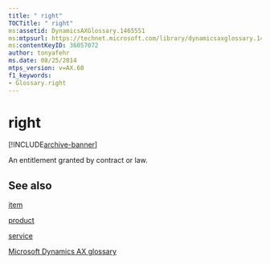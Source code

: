 ```yaml
---
title: " right"
TOCTitle: " right"
ms:assetid: DynamicsAXGlossary.1465551
ms:mtpsurl: https://technet.microsoft.com/library/dynamicsaxglossary.1465551(v=AX.60)
ms:contentKeyID: 36057072
author: tonyafehr
ms.date: 08/25/2014
mtps_version: v=AX.60
f1_keywords:
- Glossary.right
---
```


# right


[!INCLUDE[archive-banner](includes/archive-banner.md)]

An entitlement granted by contract or law.

## See also

[item](item.md)

[product](product.md)

[service](service.md)

[Microsoft Dynamics AX glossary](glossary/microsoft-dynamics-ax-glossary.md)

  


